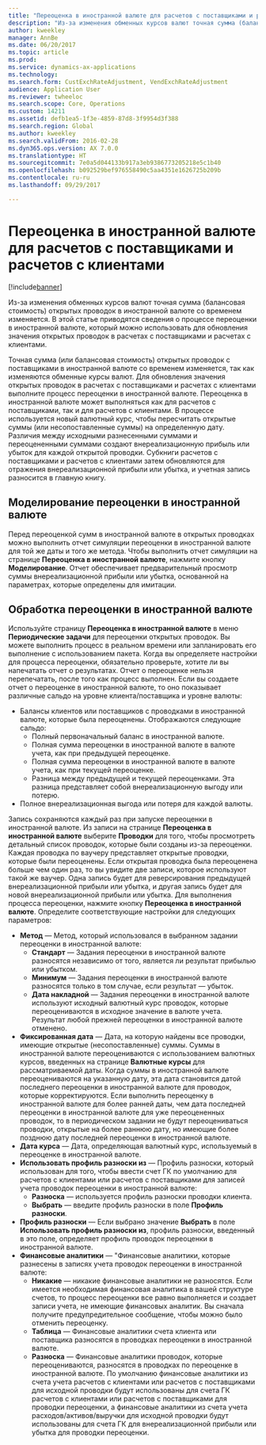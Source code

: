 ```yaml
---
title: "Переоценка в иностранной валюте для расчетов с поставщиками и расчетов с клиентами"
description: "Из-за изменения обменных курсов валют точная сумма (балансовая стоимость) открытых проводок в иностранной валюте со временем изменяется. В этой статье приводятся сведения о процессе переоценки в иностранной валюте, который можно использовать для обновления значения открытых проводок в расчетах с поставщиками и расчетах с клиентами."
author: kweekley
manager: AnnBe
ms.date: 06/20/2017
ms.topic: article
ms.prod: 
ms.service: dynamics-ax-applications
ms.technology: 
ms.search.form: CustExchRateAdjustment, VendExchRateAdjustment
audience: Application User
ms.reviewer: twheeloc
ms.search.scope: Core, Operations
ms.custom: 14211
ms.assetid: defb1ea5-1f3e-4859-87d8-3f9954d3f388
ms.search.region: Global
ms.author: kweekley
ms.search.validFrom: 2016-02-28
ms.dyn365.ops.version: AX 7.0.0
ms.translationtype: HT
ms.sourcegitcommit: 7e0a5d044133b917a3eb9386773205218e5c1b40
ms.openlocfilehash: b092529bef976558490c5aa4351e1626725b209b
ms.contentlocale: ru-ru
ms.lasthandoff: 09/29/2017

---
```


# <a name="foreign-currency-revaluation-for-accounts-payable-and-accounts-receivable"></a>Переоценка в иностранной валюте для расчетов с поставщиками и расчетов с клиентами

[!include[banner](../includes/banner.md)]


Из-за изменения обменных курсов валют точная сумма (балансовая стоимость) открытых проводок в иностранной валюте со временем изменяется. В этой статье приводятся сведения о процессе переоценки в иностранной валюте, который можно использовать для обновления значения открытых проводок в расчетах с поставщиками и расчетах с клиентами. 

Точная сумма (или балансовая стоимость) открытых проводок с поставщиками в иностранной валюте со временем изменяется, так как изменяются обменные курсы валют. Для обновления значения открытых проводок в расчетах с поставщиками и расчетах с клиентами выполните процесс переоценки в иностранной валюте. Переоценка в иностранной валюте может выполняться как для расчетов с поставщиками, так и для расчетов с клиентами. В процессе используется новый валютный курс, чтобы пересчитать открытые суммы (или несопоставленные суммы) на определенную дату. Различия между исходными разнесенными суммами и переоцененными суммами создают внереализационную прибыль или убыток для каждой открытой проводки. Субкниги расчетов с поставщиками и расчетов с клиентами затем обновляются для отражения внереализационной прибыли или убытка, и учетная запись разносится в главную книгу.

## <a name="simulate-a-foreign-currency-revaluation"></a>Моделирование переоценки в иностранной валюте
Перед переоценкой сумм в иностранной валюте в открытых проводках можно выполнить отчет симуляции переоценки в иностранной валюте для той же даты и того же метода. Чтобы выполнить отчет симуляции на странице **Переоценка в иностранной валюте**, нажмите кнопку **Моделирование**. Отчет обеспечивает предварительный просмотр суммы внереализационной прибыли или убытка, основанной на параметрах, которые определены для имитации.

## <a name="process-a-foreign-currency-revaluation"></a>Обработка переоценки в иностранной валюте
Используйте страницу **Переоценка в иностранной валюте** в меню **Периодические задачи** для переоценки открытых проводок. Вы можете выполнить процесс в реальном времени или запланировать его выполнение с использованием пакета. Когда вы определяете настройки для процесса переоценки, обязательно проверьте, хотите ли вы напечатать отчет о результатах. Отчет о переоценке нельзя перепечатать, после того как процесс выполнен. Если вы создаете отчет о переоценке в иностранной валюте, то оно показывает различные сальдо на уровне клиента/поставщика и уровне валюты:

-   Балансы клиентов или поставщиков с проводками в иностранной валюте, которые была переоценены. Отображаются следующие сальдо:
    -   Полный первоначальный баланс в иностранной валюте.
    -   Полная сумма переоценки в иностранной валюте в валюте учета, как при предыдущей переоценке.
    -   Полная сумма переоценки в иностранной валюте в валюте учета, как при текущей переоценке.
    -   Разница между предыдущей и текущей переоценками. Эта разница представляет собой внереализационную выгоду или потерю.
-   Полное внереализационная выгода или потеря для каждой валюты.

Запись сохраняются каждый раз при запуске переоценки в иностранной валюте. Из записи на странице **Переоценка в иностранной валюте** выберите **Проводки** для того, чтобы просмотреть детальный список проводок, которые были созданы из-за переоценки. Каждая проводка по ваучеру представляет открытые проводки, которые были переоценены. Если открытая проводка была переоценена больше чем один раз, то вы увидите две записи, которое используют такой же ваучер. Одна запись будет для реверсирования предыдущей внереализационной прибыли или убытка, и другая запись будет для новой внереализационной прибыли или убытка. Для выполнения процесса переоценки, нажмите кнопку **Переоценка в иностранной валюте**. Определите соответствующие настройки для следующих параметров:

-   **Метод** — Метод, который использовался в выбранном задании переоценки в иностранной валюте:
    -   **Стандарт** — Задания переоценки в иностранной валюте разносятся независимо от того, является ли результат прибылью или убытком.
    -   **Минимум** — Задания переоценки в иностранной валюте разносятся только в том случае, если результат — убыток.
    -   **Дата накладной** — Задания переоценки в иностранной валюте используют исходный валютный курс проводок, которые переоцениваются в исходное значение в валюте учета. Результат любой прежней переоценки в иностранной валюте отменено.
-   **Фиксированная дата** — Дата, на которую найдены все проводки, имеющие открытые (несопоставленные) суммы. Суммы в иностранной валюте переоцениваются с использованием валютных курсов, введенных на странице **Валютные курсы** для рассматриваемой даты. Когда суммы в иностранной валюте переоцениваются на указанную дату, эта дата становится датой последнего переоценки в иностранной валюте для проводок, которые корректируются. Если выполнить переоценку в иностранной валюте для более ранней даты, чем дата последней переоценки в иностранной валюте для уже переоцененных проводок, то в периодическом задании не будут переоцениваться проводки, открытые на более раннюю дату, но имеющие более позднюю дату последней переоценки в иностранной валюте.
-   **Дата курса** — Дата, определяющая валютный курс, используемый в переоценке в иностранной валюте.
-   **Использовать профиль разноски из** — Профиль разноски, который использован для того, чтобы ввести счет ГК по умолчанию для расчетов с клиентами или расчетов с поставщиками для записей учета проводок переоценки в иностранной валюте:
    -   **Разноска** — используется профиль разноски проводки клиента.
    -   **Выбрать** — введите профиль разноски в поле **Профиль разноски**.
-   **Профиль разноски** — Если выбрано значение **Выбрать** в поле **Использовать профиль разноски из**, профиль разноски, введенный в это поле, определяет профиль проводок переоценки в иностранной валюте.
-   **Финансовые аналитики** — "Финансовые аналитики, которые разнесены в записях учета проводок переоценки в иностранной валюте:
    -   **Никакие** — никакие финансовые аналитики не разносятся. Если имеется необходимая финансовая аналитика в вашей структуре счетов, то процесс переоценки все равно выполняется и создает записи учета, не имеющие финансовых аналитик. Вы сначала получите предупредительное сообщение, чтобы можно было отменить переоценку.
    -   **Таблица** — Финансовые аналитики счета клиента или поставщика разносятся в проводках переоценки в иностранной валюте.
    -   **Разноска** — Финансовые аналитики проводок, которые переоцениваются, разносятся в проводках по переоценке в иностранной валюте. По умолчанию финансовые аналитики из счета учета расчетов с клиентами или расчетов с поставщиками для исходной проводки будут использованы для счета ГК расчетов с клиентами или расчетов с поставщиками для проводки переоценки, а финансовые аналитики из счета учета расходов/активов/выручки для исходной проводки будут использованы для счета ГК для внереализационной прибыли или убытка для проводки переоценки.





